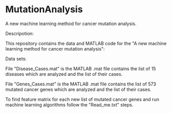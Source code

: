 # MutationAnalysis
A new machine learning method for cancer mutation analysis.

Descripotion:

This repository contains the data and MATLAB code for the "A new machine learning method for cancer mutation analysis":

Data sets:

File "Disease_Cases.mat" is the MATLAB .mat file contains the list of 15 diseases which are analyzed and the list of their cases.

File "Genes_Cases.mat" is the MATLAB .mat file contains the list of 573 mutated cancer genes which are analyzed and the list of their cases.

To find feature matrix for each new list of mutated cancer genes and run machine learning algorithms follow the "Read_me.txt" steps.
